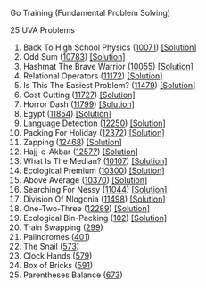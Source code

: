 Go Training (Fundamental Problem Solving)

25 UVA Problems

1. Back To High School Physics ([10071](https://onlinejudge.org/external/100/10071.pdf)) [[Solution]](https://github.com/tdfrago/go-training/blob/master/fundamentals/10071_BackToHighSchoolPhysics/main.go)
2. Odd Sum ([10783](https://onlinejudge.org/external/107/10783.pdf)) [[Solution]](https://github.com/tdfrago/go-training/blob/master/fundamentals/10783_OddSum/main.go)
3. Hashmat The Brave Warrior ([10055](https://onlinejudge.org/external/100/10055.pdf)) [[Solution]](https://github.com/tdfrago/go-training/blob/master/fundamentals/10055_HashmatTheBraveWarrior/main.go)
4. Relational Operators ([11172](https://onlinejudge.org/external/111/11172.pdf)) [[Solution]](https://github.com/tdfrago/go-training/blob/master/fundamentals/11172_RelationalOperators/main.go)
5. Is This The Easiest Problem? ([11479](https://onlinejudge.org/external/114/11479.pdf)) [[Solution]](https://github.com/tdfrago/go-training/blob/master/fundamentals/11479_IsThisTheEasiestProblem/main.go)
6. Cost Cutting ([11727](https://onlinejudge.org/external/117/11727.pdf)) [[Solution]](https://github.com/tdfrago/go-training/blob/master/fundamentals/11727_CostCutting/main.go)
7. Horror Dash ([11799](https://onlinejudge.org/external/117/11799.pdf)) [[Solution]](https://github.com/tdfrago/go-training/blob/master/fundamentals/11799_HorrorDash/main.go)
8. Egypt ([11854](https://onlinejudge.org/external/118/11854.pdf)) [[Solution]](https://github.com/tdfrago/go-training/blob/master/fundamentals/11854_Egypt/main.go)
9. Language Detection ([12250](https://onlinejudge.org/external/122/12250.pdf)) [[Solution]](https://github.com/tdfrago/go-training/blob/master/fundamentals/12250_LanguageDetection/main.go)
10. Packing For Holiday ([12372](https://onlinejudge.org/external/123/12372.pdf)) [[Solution]](https://github.com/tdfrago/go-training/blob/master/fundamentals/12372_PackingForHoliday/main.go)
11. Zapping ([12468](https://onlinejudge.org/external/124/12468.pdf)) [[Solution]](https://github.com/tdfrago/go-training/blob/master/fundamentals/12468_Zapping/main.go)
12. Hajj-e-Akbar ([12577](https://onlinejudge.org/external/125/12577.pdf)) [[Solution]](https://github.com/tdfrago/go-training/blob/master/fundamentals/12577_HajjeAkbar/main.go)
13. What Is The Median? ([10107](https://onlinejudge.org/external/101/10107.pdf)) [[Solution]](https://github.com/tdfrago/go-training/blob/master/fundamentals/10107_WhatIsTheMedian/main.go)
14. Ecological Premium ([10300](https://onlinejudge.org/external/103/10300.pdf)) [[Solution]](https://github.com/tdfrago/go-training/blob/master/fundamentals/10300_EcologicalPremium/main.go)
15. Above Average ([10370](https://onlinejudge.org/external/103/10370.pdf)) [[Solution]](https://github.com/tdfrago/go-training/blob/master/fundamentals/10370_AboveAverage/main.go)
16. Searching For Nessy ([11044](https://onlinejudge.org/external/110/11044.pdf)) [[Solution]](https://github.com/tdfrago/go-training/blob/master/fundamentals/11044_SearchingForNessy/main.go)
17. Division Of Nlogonia ([11498](https://onlinejudge.org/external/114/11498.pdf)) [[Solution]](https://github.com/tdfrago/go-training/blob/master/fundamentals/11498_DivisionOfNlogonia/main.go)
18. One-Two-Three ([12289](https://onlinejudge.org/external/122/12289.pdf)) [[Solution]](https://github.com/tdfrago/go-training/blob/master/fundamentals/12289_OneTwoThree/main.go)
19. Ecological Bin-Packing ([102](https://onlinejudge.org/external/1/102.pdf)) [[Solution]](https://github.com/tdfrago/go-training/blob/master/fundamentals/102_EcologicalBinPacking/main.go)
20. Train Swapping ([299](https://onlinejudge.org/external/2/299.pdf))
21. Palindromes ([401](https://onlinejudge.org/external/4/401.pdf))
22. The Snail ([573](https://onlinejudge.org/external/5/573.pdf))
23. Clock Hands ([579](https://onlinejudge.org/external/5/579.pdf))
24. Box of Bricks ([591](https://onlinejudge.org/external/5/591.pdf))
25. Parentheses Balance ([673](https://onlinejudge.org/external/6/673.pdf))
